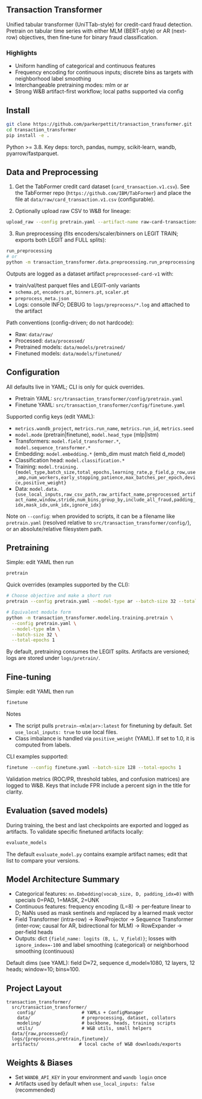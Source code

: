## Transaction Transformer

Unified tabular transformer (UniTTab-style) for credit-card fraud detection. Pretrain on tabular time series with either MLM (BERT-style) or AR (next-row) objectives, then fine‑tune for binary fraud classification.

### Highlights
- Uniform handling of categorical and continuous features
- Frequency encoding for continuous inputs; discrete bins as targets with neighborhood label smoothing
- Interchangeable pretraining modes: mlm or ar
- Strong W&B artifact-first workflow; local paths supported via config

## Install

```bash
git clone https://github.com/parkerpettit/transaction_transformer.git
cd transaction_transformer
pip install -e .
```

Python >= 3.8. Key deps: torch, pandas, numpy, scikit-learn, wandb, pyarrow/fastparquet.

## Data and Preprocessing

1) Get the TabFormer credit card dataset (`card_transaction.v1.csv`). See the TabFormer repo (`https://github.com/IBM/TabFormer`) and place the file at `data/raw/card_transaction.v1.csv` (configurable).

2) Optionally upload raw CSV to W&B for lineage:
```bash
upload_raw --config pretrain.yaml --artifact-name raw-card-transactions-v1
```

3) Run preprocessing (fits encoders/scaler/binners on LEGIT TRAIN; exports both LEGIT and FULL splits):
```bash
run_preprocessing
# or
python -m transaction_transformer.data.preprocessing.run_preprocessing
```
Outputs are logged as a dataset artifact `preprocessed-card-v1` with:
- train/val/test parquet files and LEGIT-only variants
- `schema.pt`, `encoders.pt`, `binners.pt`, `scaler.pt`
- `preprocess_meta.json`
- Logs: console INFO; DEBUG to `logs/preprocess/*.log` and attached to the artifact

Path conventions (config-driven; do not hardcode):
- Raw: `data/raw/`
- Processed: `data/processed/`
- Pretrained models: `data/models/pretrained/`
- Finetuned models: `data/models/finetuned/`

## Configuration

All defaults live in YAML; CLI is only for quick overrides.
- Pretrain YAML: `src/transaction_transformer/config/pretrain.yaml`
- Finetune YAML: `src/transaction_transformer/config/finetune.yaml`

Supported config keys (edit YAML):
- `metrics.wandb_project`, `metrics.run_name`, `metrics.run_id`, `metrics.seed`
- `model.mode` (pretrain|finetune), `model.head_type` (mlp|lstm)
- Transformers: `model.field_transformer.*`, `model.sequence_transformer.*`
- Embedding: `model.embedding.*` (emb_dim must match field d_model)
- Classification head: `model.classification.*`
- Training: `model.training.{model_type,batch_size,total_epochs,learning_rate,p_field,p_row,use_amp,num_workers,early_stopping_patience,max_batches_per_epoch,device,positive_weight}`
- Data: `model.data.{use_local_inputs,raw_csv_path,raw_artifact_name,preprocessed_artifact_name,window,stride,num_bins,group_by,include_all_fraud,padding_idx,mask_idx,unk_idx,ignore_idx}`

Note on `--config`: when provided to scripts, it can be a filename like `pretrain.yaml` (resolved relative to `src/transaction_transformer/config/`), or an absolute/relative filesystem path.

## Pretraining

Simple: edit YAML then run
```bash
pretrain
```

Quick overrides (examples supported by the CLI):
```bash
# Choose objective and make a short run
pretrain --config pretrain.yaml --model-type ar --batch-size 32 --total-epochs 1

# Equivalent module form
python -m transaction_transformer.modeling.training.pretrain \
  --config pretrain.yaml \
  --model-type mlm \
  --batch-size 32 \
  --total-epochs 1
```

By default, pretraining consumes the LEGIT splits. Artifacts are versioned; logs are stored under `logs/pretrain/`.

## Fine‑tuning

Simple: edit YAML then run
```bash
finetune
```

Notes
- The script pulls `pretrain-<mlm|ar>:latest` for finetuning by default. Set `use_local_inputs: true` to use local files.
- Class imbalance is handled via `positive_weight` (YAML). If set to 1.0, it is computed from labels.

CLI examples supported:
```bash
finetune --config finetune.yaml --batch-size 128 --total-epochs 1
```

Validation metrics (ROC/PR, threshold tables, and confusion matrices) are logged to W&B. Keys that include FPR include a percent sign in the title for clarity.

## Evaluation (saved models)

During training, the best and last checkpoints are exported and logged as artifacts. To validate specific finetuned artifacts locally:
```bash
evaluate_models
```
The default `evaluate_model.py` contains example artifact names; edit that list to compare your versions.

## Model Architecture Summary
- Categorical features: `nn.Embedding(vocab_size, D, padding_idx=0)` with specials 0=PAD, 1=MASK, 2=UNK
- Continuous features: frequency encoding (L=8) -> per‑feature linear to D; NaNs used as mask sentinels and replaced by a learned mask vector
- Field Transformer (intra‑row) -> RowProjector -> Sequence Transformer (inter‑row; causal for AR, bidirectional for MLM) -> RowExpander -> per‑field heads
- Outputs: dict `{field_name: logits (B, L, V_field)}`; losses with `ignore_index=-100` and label smoothing (categorical) or neighborhood smoothing (continuous)

Default dims (see YAML): field D≈72, sequence d_model≈1080, 12 layers, 12 heads; window=10; bins≈100.

## Project Layout
```
transaction_transformer/
  src/transaction_transformer/
    config/                 # YAMLs + ConfigManager
    data/                   # preprocessing, dataset, collators
    modeling/               # backbone, heads, training scripts
    utils/                  # W&B utils, small helpers
  data/{raw,processed}/
  logs/{preprocess,pretrain,finetune}/
  artifacts/               # local cache of W&B downloads/exports
```

## Weights & Biases
- Set `WANDB_API_KEY` in your environment and `wandb login` once
- Artifacts used by default when `use_local_inputs: false` (recommended)

